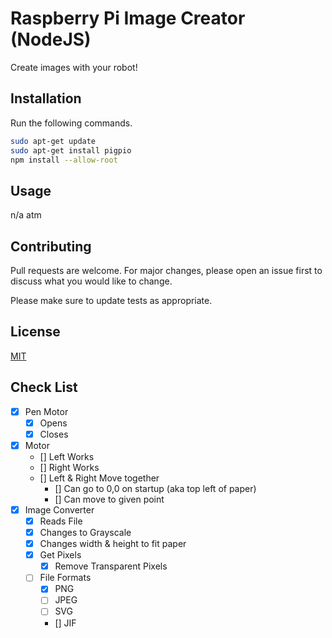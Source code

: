 # Raspberry Pi Image Creator (NodeJS)

Create images with your robot!

## Installation
Run the following commands.

```bash
sudo apt-get update
sudo apt-get install pigpio
npm install --allow-root
```

## Usage

n/a atm

## Contributing
Pull requests are welcome. For major changes, please open an issue first to discuss what you would like to change.

Please make sure to update tests as appropriate.

## License
[MIT](https://choosealicense.com/licenses/mit/)

## Check List
 - [X] Pen Motor
   - [X] Opens
   - [X] Closes
 - [X] Motor
   - [] Left Works
   - [] Right Works
   - [] Left & Right Move together
     - [] Can go to 0,0 on startup (aka top left of paper)
     - [] Can move to given point
 - [X] Image Converter
   - [X] Reads File
   - [X] Changes to Grayscale
   - [X] Changes width & height to fit paper
   - [X] Get Pixels
     - [X] Remove Transparent Pixels
   - [ ] File Formats
     - [x] PNG
     - [ ] JPEG
     - [ ] SVG
     - []  JIF